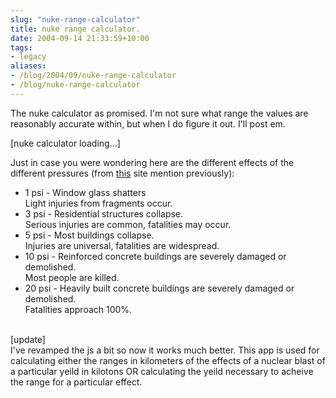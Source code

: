 ```yaml
---
slug: "nuke-range-calculator"
title: nuke range calculator.
date: 2004-09-14 21:33:59+10:00
tags:
- legacy
aliases:
- /blog/2004/09/nuke-range-calculator
- /blog/nuke-range-calculator
---
```


The nuke calculator as promised. I'm not sure what range the values are reasonably accurate within, but when I do figure it out. I'll post em.

<div id="nukeInsert">[nuke calculator loading...]</div>
<!-- nuclear calculator -->
<script src="/static/media/js/nukecalc.js" language="JavaScript"></script>
<!-- hack to get nuke calculator working -->
<script language="JavaScript" type="text/javascript">
<!--
calc = buildCalculator();
document.getElementById('nukeInsert').innerHTML = calc;

startCalculator();
//-->
</script>

Just in case you were wondering here are the different effects of the different pressures (from <a href="http://nuclearweaponarchive.org/Nwfaq/Nfaq5.html">this</a> site mention previously):
<ul><li>1 psi - Window glass shatters<br/>Light injuries from fragments occur.</li>
<li>3 psi - Residential structures collapse.<br/> Serious injuries are common, fatalities may occur.</li>
<li>5 psi   -  Most buildings collapse.<br/>Injuries are universal, fatalities are widespread.</li>
<li>10 psi  -   Reinforced concrete buildings are severely damaged or demolished.<br/>Most people are killed.</li>
<li>20 psi  -   Heavily built concrete buildings are severely damaged or demolished.<br/>Fatalities approach 100%.</li>
</ul>

<!--more--><br />[update]<br />I've revamped the js a bit so now it works much better. This app is used for calculating either the ranges in kilometers of the effects of a nuclear blast of a particular yeild in kilotons OR calculating the yeild necessary to acheive the range for a particular effect.
